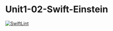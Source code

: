 # Unit1-02-Swift-Einstein
[![SwiftLint](https://github.com/ICS4U-Programming-AdrijanV/Unit1-02-Swift-Einstein/workflows/SwiftLint/badge.svg)](https://github.com/ICS4U-Programming-AdrijanV/Unit1-02-Swift-Einstein/actions)
